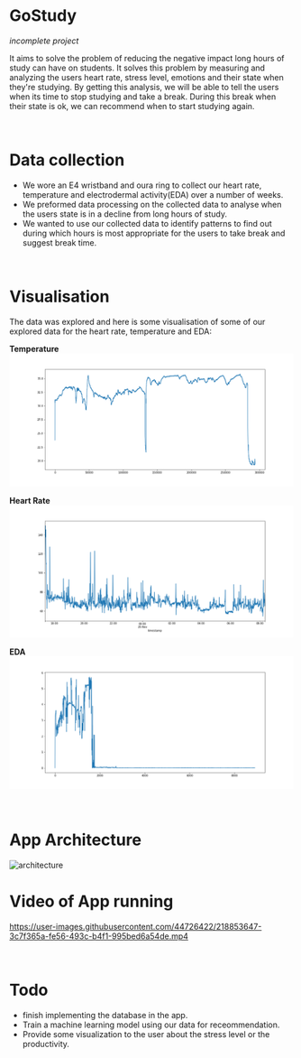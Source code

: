 # GoStudy 
<em>incomplete project</em>

It aims to solve the problem of reducing the negative impact long hours of study can have on students. It solves this problem by measuring and analyzing the users heart rate, stress level, emotions and their state when they're studying. By getting this analysis, we will be able to tell the users when its time to stop studying and take a break. During this break when their state is ok, we can recommend when to start studying again.

<br>

# Data collection
- We wore an E4 wristband and oura ring to collect our heart rate, temperature and electrodermal activity(EDA) over a number of weeks.
- We preformed data processing on the collected data to analyse when the users state is in a decline from long hours of study. 
- We wanted to use our collected data to identify patterns to find out during which hours is most appropriate for the users to take break and suggest break time.

<br>

# Visualisation
The data was explored and here is some visualisation of some of our explored data for the heart rate, temperature and EDA:

**Temperature**
![Temperature](https://github.com/erifejams/Study/blob/main/Data%20Analysis/data%20visualisations/temp.png)

**Heart Rate**
![heart rate](https://github.com/erifejams/Study/blob/main/Data%20Analysis/data%20visualisations/heartrate.png)

**EDA**
![EDA](https://github.com/erifejams/Study/blob/main/Data%20Analysis/data%20visualisations/eda.png)

<br>

# App Architecture
![architecture](https://user-images.githubusercontent.com/44726422/218860762-5cbb4ae8-2ee2-4318-8836-a8bf9db8e014.png)


# Video of App running
https://user-images.githubusercontent.com/44726422/218853647-3c7f365a-fe56-493c-b4f1-995bed6a54de.mp4

<br>

# Todo
- finish implementing the database in the app.
- Train a machine learning model using our data for receommendation.
- Provide some visualization to the user about the stress level or the productivity.
